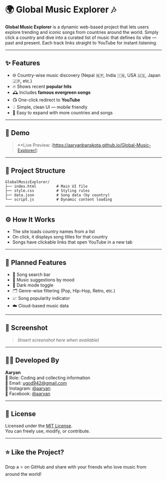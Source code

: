 # 🌍 Global Music Explorer 🎶

**Global Music Explorer** is a dynamic web-based project that lets users explore trending and iconic songs from countries around the world. Simply click a country and dive into a curated list of music that defines its vibe — past and present. Each track links straight to YouTube for instant listening.

---

## ✨ Features

- 🌐 Country-wise music discovery (Nepal 🇳🇵, India 🇮🇳, USA 🇺🇸, Japan 🇯🇵, etc.)
- 🔥 Shows recent **popular hits**
- 🕰️ Includes **famous evergreen songs**
- 📺 One-click redirect to **YouTube**
- 💡 Simple, clean UI — mobile friendly
- 🧩 Easy to expand with more countries and songs

---

## 🚀 Demo

> **Live Preview:
> (https://aaryanbanskota.github.io/Global-Music-Explorer/)

---

## 📁 Project Structure

```plaintext
GlobalMusicExplorer/
├── index.html         # Main UI file
├── style.css          # Styling rules
├── data.json          # Song data (by country)
└── script.js          # Dynamic content loading
```

---

## ⚙️ How It Works

- The site loads country names from a list
- On click, it displays song titles for that country
- Songs have clickable links that open YouTube in a new tab

---

## 🎯 Planned Features

- 🔎 Song search bar
- 🧠 Music suggestions by mood
- 🌙 Dark mode toggle
- 🗂 Genre-wise filtering (Pop, Hip-Hop, Retro, etc.)
- 📈 Song popularity indicator
- ☁️ Cloud-based music data

---

## 📸 Screenshot

> _(Insert screenshot here when available)_

---

## 👨‍💻 Developed By

**Aaryan**  
🧠 Role: Coding and collecting information  
📧 Email: ugod942@gmail.com  
📸 Instagram: [@aaryan](https://www.instagram.com/its.aaryan_01/)  
📘 Facebook: [@aaryan](https://www.facebook.com/aaryan.baskota.2025)

---

## 📄 License

Licensed under the [MIT License](LICENSE).  
You can freely use, modify, or contribute.

---

## ⭐ Like the Project?

Drop a ⭐ on GitHub and share with your friends who love music from around the world!
